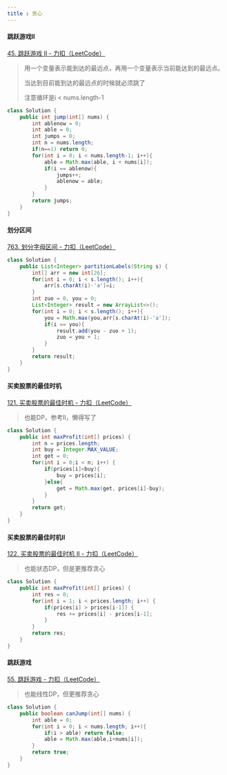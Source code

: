 ```yaml
---
title : 贪心
---
```


#### 跳跃游戏II

[45. 跳跃游戏 II - 力扣（LeetCode）](https://leetcode.cn/problems/jump-game-ii/?envType=study-plan-v2&envId=top-100-liked)

> 用一个变量表示能到达的最远点，再用一个变量表示当前能达到的最远点。
>
> 当达到目前能到达的最远点的时候就必须跳了
>
> 注意循环是i < nums.length-1

```java
class Solution {
    public int jump(int[] nums) {
        int ablenow = 0;
        int able = 0;
        int jumps = 0;
        int n = nums.length;
        if(n==1) return 0;
        for(int i = 0; i < nums.length-1; i++){
            able = Math.max(able, i + nums[i]);
            if(i == ablenow){
                jumps++;
                ablenow = able;
            }
        }
        return jumps;
    }
}
```

#### 划分区间

[763. 划分字母区间 - 力扣（LeetCode）](https://leetcode.cn/problems/partition-labels/description/?envType=study-plan-v2&envId=top-100-liked)

```java
class Solution {
    public List<Integer> partitionLabels(String s) {
        int[] arr = new int[26];
        for(int i = 0; i < s.length(); i++){
            arr[s.charAt(i)-'a']=i;
        }
        int zuo = 0, you = 0;
        List<Integer> result = new ArrayList<>();
        for(int i = 0; i < s.length(); i++){
            you = Math.max(you,arr[s.charAt(i)-'a']);
            if(i == you){
                result.add(you - zuo + 1);
                zuo = you + 1;
            }
        }   
        return result;
    }
}
```

#### 买卖股票的最佳时机

[121. 买卖股票的最佳时机 - 力扣（LeetCode）](https://leetcode.cn/problems/best-time-to-buy-and-sell-stock/description/?envType=study-plan-v2&envId=top-interview-150)

>也能DP，参考II，懒得写了

```java
class Solution {
    public int maxProfit(int[] prices) {
        int n = prices.length;
        int buy = Integer.MAX_VALUE;
        int get = 0;
        for(int i = 0;i < n; i++) {
            if(prices[i]<buy){
                buy = prices[i];
            }else{
                get = Math.max(get, prices[i]-buy);
            }
        }
        return get;
    }
}
```

#### 买卖股票的最佳时机II

[122. 买卖股票的最佳时机 II - 力扣（LeetCode）](https://leetcode.cn/problems/best-time-to-buy-and-sell-stock-ii/description/?envType=study-plan-v2&envId=top-interview-150)

>也能状态DP，但是更推荐贪心

```java
class Solution {
    public int maxProfit(int[] prices) {
        int res = 0;
        for(int i = 1; i < prices.length; i++) {
            if(prices[i] > prices[i-1]) {
                res += prices[i] - prices[i-1];
            }
        }
        return res;
    }
}
```

#### 跳跃游戏

[55. 跳跃游戏 - 力扣（LeetCode）](https://leetcode.cn/problems/jump-game/?envType=study-plan-v2&envId=top-interview-150)

>也能线性DP，但更推荐贪心

```java
class Solution {
    public boolean canJump(int[] nums) {
        int able = 0;
        for(int i = 0; i < nums.length; i++){
            if(i > able) return false;
            able = Math.max(able,i+nums[i]);
        }
        return true;
    }
}
```

